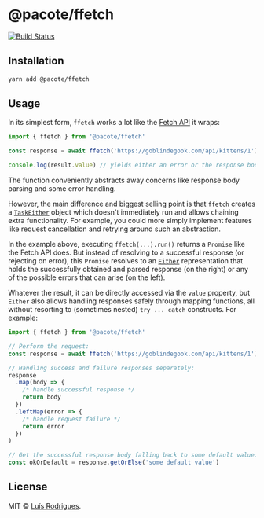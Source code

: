 # @pacote/ffetch

[![Build Status](https://travis-ci.org/goblindegook/ffetch.svg?branch=master)](https://travis-ci.org/goblindegook/ffetch)

## Installation

```bash
yarn add @pacote/ffetch
```

## Usage

In its simplest form, `ffetch` works a lot like the
[Fetch API](https://developer.mozilla.org/en-US/docs/Web/API/Fetch_API) it
wraps:

```typescript
import { ffetch } from '@pacote/ffetch'

const response = await ffetch('https://goblindegook.com/api/kittens/1').run()

console.log(result.value) // yields either an error or the response body
```

The function conveniently abstracts away concerns like response body parsing and
some error handling.

However, the main difference and biggest selling point is that `ffetch` creates
a [`TaskEither`](https://gcanti.github.io/fp-ts/TaskEither.html) object which
doesn't immediately run and allows chaining extra functionality. For example,
you could more simply implement features like request cancellation and retrying
around such an abstraction.

In the example above, executing `ffetch(...).run()` returns a `Promise`
like the Fetch API does. But instead of resolving to a successful response (or
rejecting on error), this `Promise` resolves to an
[`Either`](https://gcanti.github.io/fp-ts/Either.html) representation that holds
the successfully obtained and parsed response (on the right) or any of the
possible errors that can arise (on the left).

Whatever the result, it can be directly accessed via the `value` property, but
`Either` also allows handling responses safely through mapping functions, all
without resorting to (sometimes nested) `try ... catch` constructs. For example:

```typescript
import { ffetch } from '@pacote/ffetch'

// Perform the request:
const response = await ffetch('https://goblindegook.com/api/kittens/1').run()

// Handling success and failure responses separately:
response
  .map(body => {
    /* handle successful response */
    return body
  })
  .leftMap(error => {
    /* handle request failure */
    return error
  })
)

// Get the successful response body falling back to some default value:
const okOrDefault = response.getOrElse('some default value')
```

## License

MIT © [Luís Rodrigues](https://goblindegook.com).
